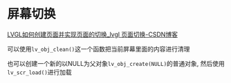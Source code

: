# 屏幕切换

[LVGL如何创建页面并实现页面的切换_lvgl 页面切换-CSDN博客](https://blog.csdn.net/qq_28576837/article/details/136545143)

可以使用`lv_obj_clean()`这一个函数把当前屏幕里面的内容进行清理

也可以创建一个新的以NULL为父对象`lv_obj_create(NULL)`的普通对象, 然后使用`lv_scr_load()`进行加载